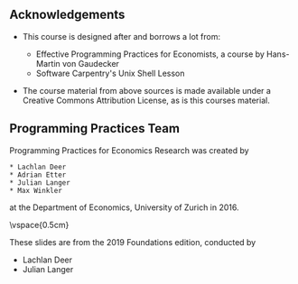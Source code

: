 ## Acknowledgements

* This course is designed after and borrows a lot from:
    * Effective Programming Practices for Economists, a course by Hans-Martin von Gaudecker
    * Software Carpentry's Unix Shell Lesson

* The course material from above sources is made available under a Creative Commons Attribution License, as is this courses material.


## Programming Practices Team

Programming Practices for Economics Research was created by

    * Lachlan Deer
    * Adrian Etter
    * Julian Langer
    * Max Winkler

at the Department of Economics, University of Zurich in 2016.

\vspace{0.5cm}

These slides are from the 2019 Foundations edition, conducted by

* Lachlan Deer
* Julian Langer
